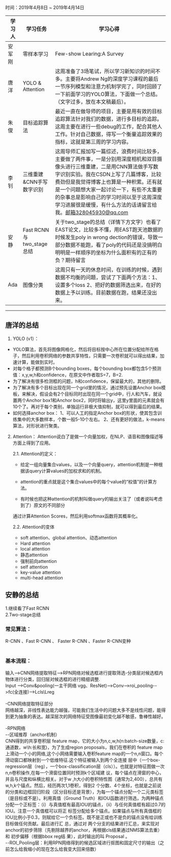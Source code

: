 时间：2019年4月8日 ~ 2019年4月14日

学习人|学习任务|学习心得
------ | ------ | ------ 
安军刚  |零样本学习| Few-show Learing:A Survey
唐洋 | YOLO & Attention | 这周准备了3场笔试，所以学习新知识的时间不多。主要将Andrew Ng的深度学习课程的最后一节序列模型和注意力机制学完了，同时回顾了一下前面学习的YOLO算法，下面做一个总结。（文字过多，放在本文稿最后）。
朱俊| 目标追踪算法 | 最近一直在做导师的项目，主要是用有效的目标追踪算法针对我们的数据，进行多目标的追踪。这周主要在进行一些debug的工作，配合其他人工作。针对自己数据，得写一个衡量追踪效果的指标，这就是第三周的学习内容。
李钊 | 三维重建&CNN手写数字识别 | 这周导师汇报加写一篇综述，浪费时间比较多，主要做了两件事，一是分别用深度相机和双目摄像头进行三维重建，二是用CNN算法做手写数字识别实验。我在CSDN上写了几篇博客，比较费劲但是我觉得博客上也算是一种积累。还有就是一个问题想大家一起讨论一下，有些不太重要的杂事总是影响自己的学习时间以至于这周深度学习进展很是缓慢，有什么方法的话请留言给我。邮箱328045930@qq.com
安静 |Fast RCNN 与two_stage总结|关于two_stage的总结（详情下方文字）也看了EAST论文，比较多不懂，用EAST跑天池数据的时候发生poly in wrong dection的错误，导致一部分数据不能跑，看了poly的代码还是没搞明白明明是一样顺序的坐标为什么面积有的正有的负？期待留言
Ada | 图像分类 | 这周只有一天的休息时间，在训练的时候，遇到数据不均衡的问题，尝试了下面两个方法：1、设置多个loss 2、把好的数据筛选出来，在好的数据上予以训练。目前数据在跑，结果还没出来。

---
## 唐洋的总结 ##
1. YOLO (v1）：

- YOLO算法，首先将图像网格化，然后将目标按中心所在位置分配给所在格子，然后利用卷积网络的参数共享特性，只需要一次卷积就可以得出结果，加速计算，能做到实时。
- 对每个格子都预测B个bounding boxes，每个bounding box都包含5个预测值：x,y,w,h和confidence，在原文中作者取S=7，B=2.
- 为了解决有很多检测框的问题，h和confidence，保留最大的，其他的删除。
- 为了解决有多个目标出现在同一个grid里的情况，通过预先设置Anchor box模板，来解决，假设会有2个目标同时出现在同一个grid中，行人和汽车，就设置两个Anchor box1和Anchor box2，同时将输出y，这里y里面的元素就会有10个了。再对于每个类别，单独运行非极大值抑制，就可以得到最后的结果。
- 如何选择anchor box：
1、可以人工的指定Anchor box的形状，使其包含训练集中的大多数样本，个数一般5-10个左右。
2、还有更好的做法，k-means算法，对形状进行聚类。

2. Attention：
Attention说白了是做一个向量加权，在NLP、语音和图像描述等方面上得到了应用。

    2.1. Attention的定义：

    - 给定一组向量集合values，以及一个向量query，attention机制是一种根据该query计算values的加权求和的机制。

    - attention的重点就是这个集合values中的每个value的“权值”的计算方法。

    - 有时候也把这种attention的机制叫做query的输出关注了（或者说叫考虑到了）原文的不同部分
   
   通过计算Attention Scores，然后利用softmax函数将其概率化。
   
    2.2. Attention的变体
   
    - soft attention、global attention、动态attention
    - Hard attention
    - local attention
    - 静态attention
    - 强制前向attention
    - self attention
    - key-value attention
    - multi-head attention
    
## 安静的总结<br>
1.继续看了Fast RCNN<br>
2.Two-stage总结<br>
### 常见算法：<br>
R-CNN 、Fast R-CNN 、 Faster R-CNN 、Faster R-CNN变种<br>
<br>
### 基本流程：<br>
输入-->CNN网络提取特征-->RPN网络对候选框进行提取筛选-分类层对候选框内物体进行分类，回归层对候选框的进行精细调整.<br>
Input -->Conv&pooling(一主干网络 vgg、ResNet)-->Conv-->roi_pooling-->fc(全连接)-->Lcls\Lreg<br>
<br>
-CNN网络提取特征部分<br>
网络越深，非线性表达能力越强，可能我们生活中的问题大多不是线性问题，能得到更为抽象的表达。越深层次的网络特征受图像最初变化越不敏感，鲁棒性越好。<br>
<br>
-RPN网络<br>
   --区域推荐（anchor机制）<br>
        CNN得到的共享卷积层 feature map，它的大小为n,c,w,h(n:batch-size数量，c:通道数，w\h:长和宽)，为了生成region proposals，我们在卷积的             feature map上滑动一个小的网络,这个小网络需要输入卷积feature map的一个n,n窗口。每个滑动窗口都映射到一个低维特征.这个特征被输入到两个全连接         层中（一个box-regression层（reg），一个box-classification层（cls））。也就是对特征图做一次n,n卷积操作,在每一个滑窗位置同时预测k个区域建         议，每个锚点在滑窗的中心，并且与尺度和纵横比相关。对于w ,h大小的卷积特性图（通常为2,400），总共有w,h,k个锚点。然后，经历两次1,1卷积，得到2         个分数、4个坐标，也就是之前说的分类和边框回归阶段（区分目标还是背景），为每一个锚点分配一个二元类标签（是目标或不是）。利用真值（Ground             Truth）和IOU函数进行筛选，为两种锚点分配一个正标签：（i）与真值框有最高IOU的锚点，（ii）与任何真值框有超过0.7的IOU。注意一个真值框可以将正         标签分配给多个锚点。如果锚点与所有真值框的IOU比例小于0.3，则赋给它一个负标签。既不是正或也不是负的锚点没有给训练目标做任何贡献。最后进行汇           总，通过对 两个分支的结果进行汇总，来实现对anchor的初步筛除（先剔除越界的anchor，再根据cls结果通过NMS算法去重）和 初步偏移（根据bbox reg结         果），此时输出的叫 Proposal 。<br>
   --ROI_Pooling层：利用RPN网络得到的候选区域进行抠图和固定尺寸的输出（之前怎么给我缩小的现在怎么给我变大回来倍数）<br>
















